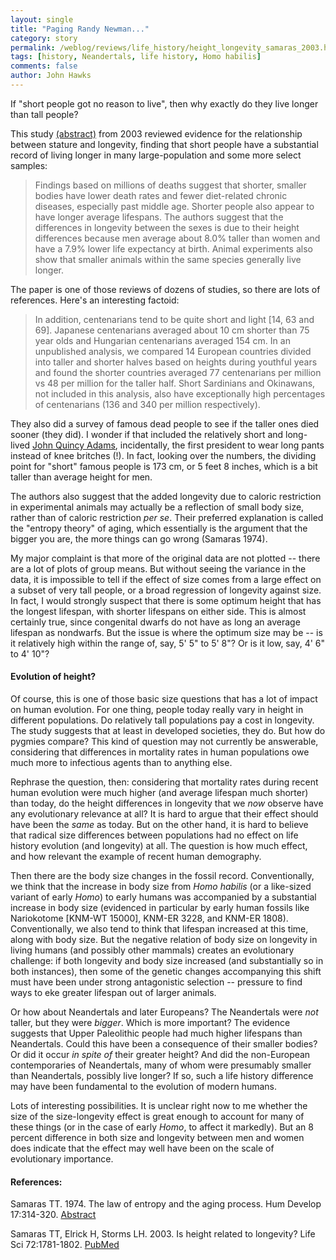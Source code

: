 ```yaml
---
layout: single 
title: "Paging Randy Newman..." 
category: story
permalink: /weblog/reviews/life_history/height_longevity_samaras_2003.html
tags: [history, Neandertals, life history, Homo habilis] 
comments: false 
author: John Hawks 
---
```



<p>
If "short people got no reason to live", then why exactly do they live longer than tall people? 
</p>

<p>
This study <a href="http://www.ncbi.nlm.nih.gov/entrez/query.fcgi?cmd=retrieve&db=pubmed&list_uids=12586217&dopt=Abstract">(abstract)</a> from 2003 reviewed evidence for the relationship between stature and longevity, finding that short people have a substantial record of living longer in many large-population and some more select samples:
</p>

<blockquote>Findings based on millions of deaths suggest that shorter, smaller bodies have lower death rates and fewer diet-related chronic diseases, especially past middle age. Shorter people also appear to have longer average lifespans. The authors suggest that the differences in longevity between the sexes is due to their height differences because men average about 8.0% taller than women and have a 7.9% lower life expectancy at birth. Animal experiments also show that smaller animals within the same species generally live longer.</blockquote>

<p>
The paper is one of those reviews of dozens of studies, so there are lots of references. Here's an interesting factoid: 
</p>

<blockquote>In addition, centenarians tend to be quite short and light [14, 63 and 69]. Japanese centenarians averaged about 10 cm shorter than 75 year olds and Hungarian centenarians averaged 154 cm. In an unpublished analysis, we compared 14 European countries divided into taller and shorter halves based on heights during youthful years and found the shorter countries averaged 77 centenarians per million vs 48 per million for the taller half. Short Sardinians and Okinawans, not included in this analysis, also have exceptionally high percentages of centenarians (136 and 340 per million respectively).</blockquote>

<p>
They also did a survey of famous dead people to see if the taller ones died sooner (they did). I wonder if that included the relatively short  and long-lived <a href="http://en.wikipedia.org/wiki/John_Quincy_Adams">John Quincy Adams</a>, incidentally, the first president to wear long pants instead of knee britches (!). In fact, looking over the numbers, the dividing point for "short" famous people is 173 cm, or 5 feet 8 inches, which is a bit taller than average height for men. 
</p>

<p>
The authors also suggest that the added longevity due to caloric restriction in experimental animals may actually be a reflection of small body size, rather than of caloric restriction <i>per se</i>. Their preferred explanation is called the "entropy theory" of aging, which essentially is the argument that the bigger you are, the more things can go wrong (Samaras 1974). 
</p>

<p>
My major complaint is that more of the original data are not plotted -- there are a lot of plots of group means. But without seeing the variance in the data, it is impossible to tell if the effect of size comes from a large effect on a subset of very tall people, or a broad regression of longevity against size. In fact, I would strongly suspect that there is some optimum height that has the longest lifespan, with shorter lifespans on either side. This is almost certainly true, since congenital dwarfs do not have as long an average lifespan as nondwarfs. But the issue is where the optimum size may be -- is it relatively high within the range of, say, 5' 5" to 5' 8"? Or is it low, say, 4' 6" to 4' 10"? 
</p>

<h4>Evolution of height?</h4>

<p>
Of course, this is one of those basic size questions that has a lot of impact on human evolution. For one thing, people today really vary in height in different populations. Do relatively tall populations pay a cost in longevity. The study suggests that at least in developed societies, they do. But how do pygmies compare? This kind of question may not currently be answerable, considering that differences in mortality rates in human populations owe much more to infectious agents than to anything else. 
</p>

<p>
Rephrase the question, then: considering that mortality rates during recent human evolution were much higher (and average lifespan much shorter) than today, do the height differences in longevity that we <i>now</i> observe have any evolutionary relevance at all? It is hard to argue that their effect should have been the <i>same</i> as today. But on the other hand, it is hard to believe that radical size differences between populations had no effect on life history evolution (and longevity) at all. The question is how much effect, and how relevant the example of recent human demography. 
</p>

<p>
Then there are the body size changes in the fossil record. Conventionally, we think that the increase in body size from <i>Homo habilis</i> (or a like-sized variant of early <i>Homo</i>) to early humans was accompanied by a substantial increase in body size (evidenced in particular by early human fossils like Nariokotome [KNM-WT 15000], KNM-ER 3228, and KNM-ER 1808). Conventionally, we also tend to think that lifespan increased at this time, along with body size. But the negative relation of body size on longevity in living humans (and possibly other mammals) creates an evolutionary challenge: if both longevity and body size increased (and substantially so in both instances), then some of the genetic changes accompanying this shift must have been under strong antagonistic selection -- pressure to find ways to eke greater lifespan out of larger animals. 
</p>

<p>
Or how about Neandertals and later Europeans? The Neandertals were <i>not</i> taller, but they were <i>bigger</i>. Which is more important? The evidence suggests that Upper Paleolithic people had much higher lifespans than Neandertals. Could this have been a consequence of their smaller bodies? Or did it occur <i>in spite of</i> their greater height? And did the non-European contemporaries of Neandertals, many of whom were presumably smaller than Neandertals, possibly live longer? If so, such a life history difference may have been fundamental to the evolution of modern humans.  
</p>

<p>
Lots of interesting possibilities. It is unclear right now to me whether the size of the size-longevity effect is great enough to account for many of these things (or in the case of early <i>Homo</i>, to affect it markedly). But an 8 percent difference in both size and longevity between men and women does indicate that the effect may well have been on the scale of evolutionary importance. 
</p>

<h4>References:</h4>

<p class="cite">Samaras TT. 1974. The law of entropy and the aging process. Hum Develop 17:314-320. <a href="http://www.sciencedirect.com/science?_ob=ArticleURL&_udi=B6T1G-3P1VPJ1-3X8&_user=443835&_coverDate=01%2F01%2F1900&_fmt=summary&_orig=search&_qd=1&_cdi=4890&view=c&_acct=C000020958&_version=1&_urlVersion=0&_userid=443835&md5=fc04191445b840b3acc847315ba62d57&ref=full">Abstract</a></p>

<p class="cite">Samaras TT, Elrick H, Storms LH. 2003. Is height related to longevity? Life Sci 72:1781-1802. <a href="http://www.ncbi.nlm.nih.gov/entrez/query.fcgi?cmd=retrieve&db=pubmed&list_uids=12586217&dopt=Abstract">PubMed</a></p>

